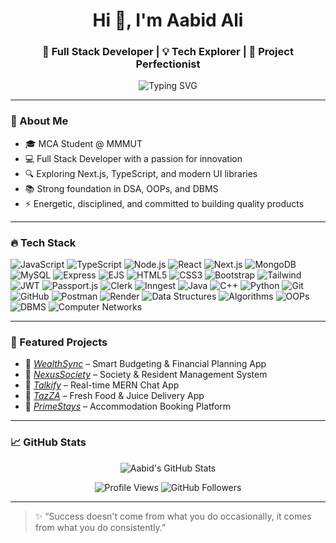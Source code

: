 <h1 align="center">Hi 👋, I'm Aabid Ali</h1>
<h3 align="center">🚀 Full Stack Developer | 💡 Tech Explorer | 🎯 Project Perfectionist</h3>

<p align="center">
  <img src="https://readme-typing-svg.herokuapp.com?font=Fira+Code&size=24&duration=3000&pause=1000&color=F7B42C&vCenter=true&center=true&width=600&lines=Full+Stack+Developer+%F0%9F%94%A5;MERN+Stack+Proficient+%F0%9F%92%BB;Passionate+Problem+Solver+%F0%9F%A4%96;Always+Learning+%F0%9F%9A%80" alt="Typing SVG" />
</p>

---

### 🧠 About Me

- 🎓 MCA Student @ MMMUT  
- 💻 Full Stack Developer with a passion for innovation  
- 🔍 Exploring Next.js, TypeScript, and modern UI libraries  
- 📚 Strong foundation in DSA, OOPs, and DBMS  
- ⚡ Energetic, disciplined, and committed to building quality products  

---

### 🔥 Tech Stack
![JavaScript](https://img.shields.io/badge/-JavaScript-black?style=flat-square&logo=javascript)
![TypeScript](https://img.shields.io/badge/-TypeScript-black?style=flat-square&logo=typescript)
![Node.js](https://img.shields.io/badge/-Node.js-black?style=flat-square&logo=node.js)
![React](https://img.shields.io/badge/-React-black?style=flat-square&logo=react)
![Next.js](https://img.shields.io/badge/-Next.js-black?style=flat-square&logo=next.js)
![MongoDB](https://img.shields.io/badge/-MongoDB-black?style=flat-square&logo=mongodb)
![MySQL](https://img.shields.io/badge/-MySQL-black?style=flat-square&logo=mysql)
![Express](https://img.shields.io/badge/-Express-black?style=flat-square&logo=express)
![EJS](https://img.shields.io/badge/-EJS-black?style=flat-square&logo=EJS)
![HTML5](https://img.shields.io/badge/-HTML5-black?style=flat-square&logo=html5)
![CSS3](https://img.shields.io/badge/-CSS3-black?style=flat-square&logo=css3)
![Bootstrap](https://img.shields.io/badge/-Bootstrap-black?style=flat-square&logo=bootstrap)
![Tailwind](https://img.shields.io/badge/-TailwindCSS-black?style=flat-square&logo=tailwind-css)
![JWT](https://img.shields.io/badge/-JWT-black?style=flat-square&logo=json-web-tokens)
![Passport.js](https://img.shields.io/badge/-Passport.js-black?style=flat-square&logo=passport)
![Clerk](https://img.shields.io/badge/-Clerk-black?style=flat-square&logo=clerk)
![Inngest](https://img.shields.io/badge/-Inngest-black?style=flat-square&logo=nestjs)
![Java](https://img.shields.io/badge/-Java-black?style=flat-square&logo=java)
![C++](https://img.shields.io/badge/-C++-black?style=flat-square&logo=c%2B%2B)
![Python](https://img.shields.io/badge/-Python-black?style=flat-square&logo=python)
![Git](https://img.shields.io/badge/-Git-black?style=flat-square&logo=git)
![GitHub](https://img.shields.io/badge/-GitHub-black?style=flat-square&logo=github)
![Postman](https://img.shields.io/badge/-Postman-black?style=flat-square&logo=postman)
![Render](https://img.shields.io/badge/-Render-black?style=flat-square&logo=render)
![Data Structures](https://img.shields.io/badge/-Data%20Structures-black?style=flat-square&logo=buffer)
![Algorithms](https://img.shields.io/badge/-Algorithms-black?style=flat-square&logo=codeforces)
![OOPs](https://img.shields.io/badge/-OOPs-black?style=flat-square&logo=circleci)
![DBMS](https://img.shields.io/badge/-DBMS-black?style=flat-square&logo=databricks)
![Computer Networks](https://img.shields.io/badge/-Computer%20Networks-black?style=flat-square&logo=cloudflare)

---

### 🌟 Featured Projects
- 💸 *[WealthSync](#)* – Smart Budgeting & Financial Planning App  
- 🏢 *[NexusSociety](#)* – Society & Resident Management System  
- 💬 *[Talkify](#)* – Real-time MERN Chat App  
- 🍹 *[TazZA](#)* – Fresh Food & Juice Delivery App  
- 🏡 *[PrimeStays](#)* – Accommodation Booking Platform  

---

### 📈 GitHub Stats
<p align="center">
  <img src="https://github-readme-stats.vercel.app/api?username=aabidali641&show_icons=true&theme=tokyonight" alt="Aabid's GitHub Stats" />
</p>

<p align="center">
  <img src="https://komarev.com/ghpvc/?username=aabidali641&label=Profile%20views&color=0e75b6&style=flat" alt="Profile Views" />
  <img src="https://img.shields.io/github/followers/aabidali641?label=Followers&style=flat&logo=github" alt="GitHub Followers" />
</p>



---

> ✨ “Success doesn't come from what you do occasionally, it comes from what you do consistently.”
